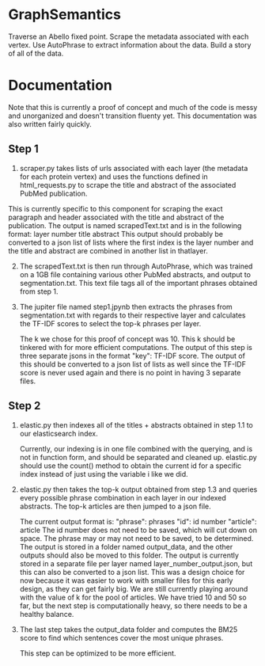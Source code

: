 # GraphSemantics
Traverse an Abello fixed point. Scrape the metadata associated with each vertex. Use AutoPhrase to extract information about the data. Build a story of all of the data.

# Documentation
Note that this is currently a proof of concept and much of the code is messy and unorganized and doesn't transition fluenty yet. This documentation was also written fairly quickly.

## Step 1
1.  scraper.py takes lists of urls associated with each layer (the metadata for each protein vertex) and uses the functions defined in html_requests.py to scrape the title and abstract of the associated PubMed publication.
  
   This is currently specific to this component for scraping the exact paragraph and header associated with the title and abstract of the publication.
   The output is named scrapedText.txt and is in the following format:
      layer number
      title
      abstract
    This output should probably be converted to a json list of lists where the first index is the layer number and the title and abstract are combined in another list in thatlayer.

2. The scrapedText.txt is then run through AutoPhrase, which was trained on a 1GB file containing various other PubMed abstracts, and output to segmentation.txt. This text file tags all of the important phrases obtained from step 1.
3. The jupiter file named step1.jpynb then extracts the phrases from segmentation.txt with regards to their respective layer and calculates the TF-IDF scores to select the top-k phrases per layer.

   The k we chose for this proof of concept was 10. This k should be tinkered with for more efficient computations.
   The output of this step is three separate jsons in the format "key": TF-IDF score.
      The output of this should be converted to a json list of lists as well since the TF-IDF score is never used again and there is no point in having 3 separate files.

## Step 2
1. elastic.py then indexes all of the titles + abstracts obtained in step 1.1 to our elasticsearch index.

   Currently, our indexing is in one file combined with the querying, and is not in function form, and should be separated and cleaned up.
   elastic.py should use the count() method to obtain the current id for a specific index instead of just using the variable i like we did.

2. elastic.py then takes the top-k output obtained from step 1.3 and queries every possible phrase combination in each layer in our indexed abstracts. The top-k articles are then jumped to a json file.
   
   The current output format is:
      "phrase": phrases
      "id": id number
      "article": article
   The id number does not need to be saved, which will cut down on space.
   The phrase may or may not need to be saved, to be determined.
   The output is stored in a folder named output_data, and the other outputs should also be moved to this folder.
   The output is currently stored in a separate file per layer named layer_number_output.json, but this can also be converted to a json list.
      This was a design choice for now because it was easier to work with smaller files for this early design, as they can get fairly big.
   We are still currently playing around with the value of k for the pool of articles. We have tried 10 and 50 so far, but the next step is computationally heavy, so there needs to be a healthy balance.

3. The last step takes the output_data folder and computes the BM25 score to find which sentences cover the most unique phrases.

   This step can be optimized to be more efficient.
